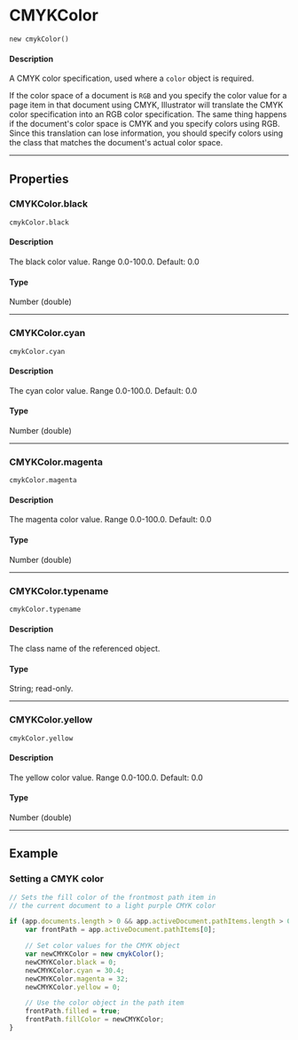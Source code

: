 # CMYKColor

`new cmykColor()`

#### Description

A CMYK color specification, used where a `color` object is required.

If the color space of a document is `RGB` and you specify the color value for a page item in that document using CMYK, Illustrator will translate the CMYK color specification into an RGB color specification. The same thing happens if the document's color space is CMYK and you specify colors using RGB. Since this translation can lose information, you should specify colors using the class that matches the document's actual color space.

---

## Properties

### CMYKColor.black

`cmykColor.black`

#### Description

The black color value. Range 0.0-100.0. Default: 0.0

#### Type

Number (double)

---

### CMYKColor.cyan

`cmykColor.cyan`

#### Description

The cyan color value. Range 0.0-100.0. Default: 0.0

#### Type

Number (double)

---

### CMYKColor.magenta

`cmykColor.magenta`

#### Description

The magenta color value. Range 0.0-100.0. Default: 0.0

#### Type

Number (double)

---

### CMYKColor.typename

`cmykColor.typename`

#### Description

The class name of the referenced object.

#### Type

String; read-only.

---

### CMYKColor.yellow

`cmykColor.yellow`

#### Description

The yellow color value. Range 0.0-100.0. Default: 0.0

#### Type

Number (double)

---

## Example

### Setting a CMYK color

```javascript
// Sets the fill color of the frontmost path item in
// the current document to a light purple CMYK color

if (app.documents.length > 0 && app.activeDocument.pathItems.length > 0) {
    var frontPath = app.activeDocument.pathItems[0];

    // Set color values for the CMYK object
    var newCMYKColor = new cmykColor();
    newCMYKColor.black = 0;
    newCMYKColor.cyan = 30.4;
    newCMYKColor.magenta = 32;
    newCMYKColor.yellow = 0;

    // Use the color object in the path item
    frontPath.filled = true;
    frontPath.fillColor = newCMYKColor;
}
```
